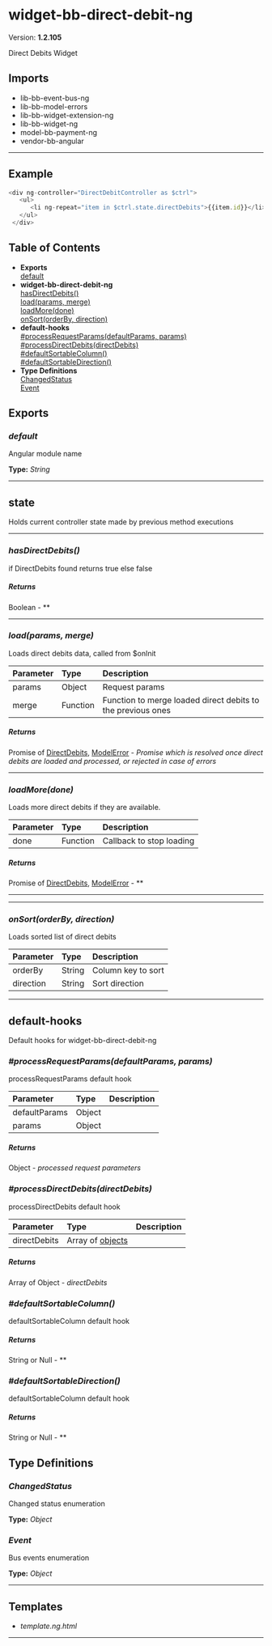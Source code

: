 # widget-bb-direct-debit-ng


Version: **1.2.105**

Direct Debits Widget

## Imports

* lib-bb-event-bus-ng
* lib-bb-model-errors
* lib-bb-widget-extension-ng
* lib-bb-widget-ng
* model-bb-payment-ng
* vendor-bb-angular

---

## Example

```javascript
<div ng-controller="DirectDebitController as $ctrl">
   <ul>
      <li ng-repeat="item in $ctrl.state.directDebits">{{item.id}}</li>
   </ul>
 </div>
```

## Table of Contents
- **Exports**<br/>    <a href="#default">default</a><br/>
- **widget-bb-direct-debit-ng**<br/>    <a href="#widget-bb-direct-debit-nghasDirectDebits">hasDirectDebits()</a><br/>    <a href="#widget-bb-direct-debit-ngload">load(params, merge)</a><br/>    <a href="#widget-bb-direct-debit-ngloadMore">loadMore(done)</a><br/>    <a href="#widget-bb-direct-debit-ngonSort">onSort(orderBy, direction)</a><br/>
- **default-hooks**<br/>    <a href="#default-hooks_processRequestParams">#processRequestParams(defaultParams, params)</a><br/>    <a href="#default-hooks_processDirectDebits">#processDirectDebits(directDebits)</a><br/>    <a href="#default-hooks_defaultSortableColumn">#defaultSortableColumn()</a><br/>    <a href="#default-hooks_defaultSortableDirection">#defaultSortableDirection()</a><br/>
- **Type Definitions**<br/>    <a href="#ChangedStatus">ChangedStatus</a><br/>    <a href="#Event">Event</a><br/>

## Exports

### <a name="default"></a>*default*

Angular module name

**Type:** *String*


---

## state

Holds current controller state made by
previous method executions

---

### <a name="widget-bb-direct-debit-nghasDirectDebits"></a>*hasDirectDebits()*

if DirectDebits found returns true else false

##### Returns

Boolean - **

---

### <a name="widget-bb-direct-debit-ngload"></a>*load(params, merge)*

Loads direct debits data, called from $onInit

| Parameter | Type | Description |
| :-- | :-- | :-- |
| params | Object | Request params |
| merge | Function | Function to merge loaded direct debits to the previous ones |

##### Returns

Promise of [DirectDebits](model-bb-payment-ng.html#DirectDebits), [ModelError](model-bb-payment-ng.html#ModelError) - *Promise which is resolved once direct debits are loaded and processed,
or rejected in case of errors*

---

### <a name="widget-bb-direct-debit-ngloadMore"></a>*loadMore(done)*

Loads more direct debits if they are available.

| Parameter | Type | Description |
| :-- | :-- | :-- |
| done | Function | Callback to stop loading |

##### Returns

Promise of [DirectDebits](model-bb-payment-ng.html#DirectDebits), [ModelError](model-bb-payment-ng.html#ModelError) - **

---

---

### <a name="widget-bb-direct-debit-ngonSort"></a>*onSort(orderBy, direction)*

Loads sorted list of direct debits

| Parameter | Type | Description |
| :-- | :-- | :-- |
| orderBy | String | Column key to sort |
| direction | String | Sort direction |

---

## default-hooks

Default hooks for widget-bb-direct-debit-ng

### <a name="default-hooks_processRequestParams"></a>*#processRequestParams(defaultParams, params)*

processRequestParams default hook

| Parameter | Type | Description |
| :-- | :-- | :-- |
| defaultParams | Object |  |
| params | Object |  |

##### Returns

Object - *processed request parameters*

### <a name="default-hooks_processDirectDebits"></a>*#processDirectDebits(directDebits)*

processDirectDebits default hook

| Parameter | Type | Description |
| :-- | :-- | :-- |
| directDebits | Array of [objects](#objects) |  |

##### Returns

Array of Object - *directDebits*

### <a name="default-hooks_defaultSortableColumn"></a>*#defaultSortableColumn()*

defaultSortableColumn default hook

##### Returns

String or Null - **

### <a name="default-hooks_defaultSortableDirection"></a>*#defaultSortableDirection()*

defaultSortableColumn default hook

##### Returns

String or Null - **

## Type Definitions


### <a name="ChangedStatus"></a>*ChangedStatus*

Changed status enumeration

**Type:** *Object*


### <a name="Event"></a>*Event*

Bus events enumeration

**Type:** *Object*


---

## Templates

* *template.ng.html*

---
